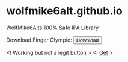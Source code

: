 # wolfmike6alt.github.io
WolfMike6Alts 100% Safe IPA Library


Download Finger Olympic:
<a href="itms-services://?action=download-manifest&url=https://raw.githubusercontent.com/WolfMike6Alt/wolfmike6alt.github.io/main/fingerway.plist"><button type="button">Download</button></a>





<! Working but not a legit button >
<! <a class="get-btn" href="itms-services://?action=download-manifest&amp;url=https://raw.githubusercontent.com/WolfMike6Alt/wolfmike6alt.github.io/main/fingerway.plist">Get</a> >
